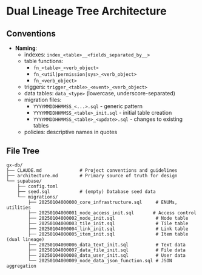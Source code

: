 # Dual Lineage Tree Architecture

## Conventions

- **Naming**:
  - indexes: `index_<table>__<fields_separated_by__>`
  - table functions: 
    - `fn_<table>_<verb_object>`
    - `fn_<util|permission|sys>_<verb_object>`
    - `fn_<verb_object>`
  - triggers: `trigger_<table>_<event>_<verb_object>`
  - data tables: `data_<type>` (lowercase, underscore-separated)
  - migration files: 
    - `YYYYMMDDHHMMSS_<...>.sql` - generic pattern
    - `YYYYMMDDHHMMSS_<table>_init.sql` - initial table creation
    - `YYYYMMDDHHMMSS_<table>_<update>.sql` - changes to existing tables
  - policies: descriptive names in quotes

## File Tree

```
qx-db/
├── CLAUDE.md              # Project conventions and guidelines
├── architecture.md        # Primary source of truth for design
└── supabase/
    ├── config.toml
    ├── seed.sql           # (empty) Database seed data
    └── migrations/
        ├── 20250104000000_core_infrastructure.sql     # ENUMs, utilities
        ├── 20250104000001_node_access_init.sql       # Access control
        ├── 20250104000002_node_init.sql               # Node table
        ├── 20250104000003_tile_init.sql               # Tile table
        ├── 20250104000004_link_init.sql               # Link table
        ├── 20250104000005_item_init.sql               # Item table (dual lineage)
        ├── 20250104000006_data_text_init.sql          # Text data
        ├── 20250104000007_data_file_init.sql          # File data
        ├── 20250104000008_data_user_init.sql          # User data
        └── 20250104000009_node_data_json_function.sql # JSON aggregation
```
